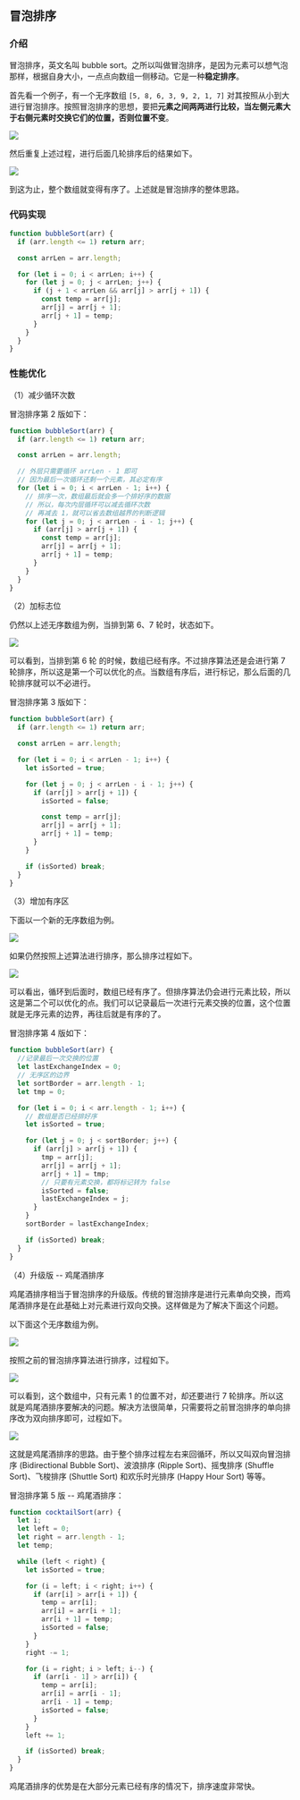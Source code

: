 ## 冒泡排序

### 介绍

冒泡排序，英文名叫 bubble sort。之所以叫做冒泡排序，是因为元素可以想气泡那样，根据自身大小，一点点向数组一侧移动。它是一种**稳定排序**。

首先看一个例子，有一个无序数组 `[5, 8, 6, 3, 9, 2, 1, 7]` 对其按照从小到大进行冒泡排序。按照冒泡排序的思想，要把**元素之间两两进行比较，当左侧元素大于右侧元素时交换它们的位置，否则位置不变**。

![](./assets/bubble_sort_1.png)

然后重复上述过程，进行后面几轮排序后的结果如下。

![](./assets/bubble_sort_2.png)

到这为止，整个数组就变得有序了。上述就是冒泡排序的整体思路。

### 代码实现

```js
function bubbleSort(arr) {
  if (arr.length <= 1) return arr;

  const arrLen = arr.length;

  for (let i = 0; i < arrLen; i++) {
    for (let j = 0; j < arrLen; j++) {
      if (j + 1 < arrLen && arr[j] > arr[j + 1]) {
        const temp = arr[j];
        arr[j] = arr[j + 1];
        arr[j + 1] = temp;
      }
    }
  }
}
```

### 性能优化

（1）减少循环次数

冒泡排序第 2 版如下：

```js
function bubbleSort(arr) {
  if (arr.length <= 1) return arr;

  const arrLen = arr.length;

  // 外层只需要循环 arrLen - 1 即可
  // 因为最后一次循环还剩一个元素，其必定有序
  for (let i = 0; i < arrLen - 1; i++) {
    // 排序一次，数组最后就会多一个排好序的数据
    // 所以，每次内层循环可以减去循环次数
    // 再减去 1，就可以省去数组越界的判断逻辑
    for (let j = 0; j < arrLen - i - 1; j++) {
      if (arr[j] > arr[j + 1]) {
        const temp = arr[j];
        arr[j] = arr[j + 1];
        arr[j + 1] = temp;
      }
    }
  }
}
```

（2）加标志位

仍然以上述无序数组为例，当排到第 6、7 轮时，状态如下。

![](./assets/bubble_sort_3.png)

可以看到，当排到第 6 轮 的时候，数组已经有序。不过排序算法还是会进行第 7 轮排序，所以这是第一个可以优化的点。当数组有序后，进行标记，那么后面的几轮排序就可以不必进行。

冒泡排序第 3 版如下：

```js
function bubbleSort(arr) {
  if (arr.length <= 1) return arr;

  const arrLen = arr.length;

  for (let i = 0; i < arrLen - 1; i++) {
    let isSorted = true;

    for (let j = 0; j < arrLen - i - 1; j++) {
      if (arr[j] > arr[j + 1]) {
        isSorted = false;

        const temp = arr[j];
        arr[j] = arr[j + 1];
        arr[j + 1] = temp;
      }
    }

    if (isSorted) break;
  }
}
```

（3）增加有序区

下面以一个新的无序数组为例。

![](./assets/bubble_sort_4.png)

如果仍然按照上述算法进行排序，那么排序过程如下。

![](./assets/bubble_sort_5.png)

可以看出，循环到后面时，数组已经有序了。但排序算法仍会进行元素比较，所以这是第二个可以优化的点。我们可以记录最后一次进行元素交换的位置，这个位置就是无序元素的边界，再往后就是有序的了。

冒泡排序第 4 版如下：

```js
function bubbleSort(arr) {
  //记录最后一次交换的位置
  let lastExchangeIndex = 0;
  // 无序区的边界
  let sortBorder = arr.length - 1;
  let tmp = 0;

  for (let i = 0; i < arr.length - 1; i++) {
    // 数组是否已经排好序
    let isSorted = true;

    for (let j = 0; j < sortBorder; j++) {
      if (arr[j] > arr[j + 1]) {
        tmp = arr[j];
        arr[j] = arr[j + 1];
        arr[j + 1] = tmp;
        // 只要有元素交换，都将标记转为 false
        isSorted = false;
        lastExchangeIndex = j;
      }
    }
    sortBorder = lastExchangeIndex;

    if (isSorted) break;
  }
}
```

（4）升级版 -- 鸡尾酒排序

鸡尾酒排序相当于冒泡排序的升级版。传统的冒泡排序是进行元素单向交换，而鸡尾酒排序是在此基础上对元素进行双向交换。这样做是为了解决下面这个问题。

以下面这个无序数组为例。

![](./assets/bubble_sort_6.png)

按照之前的冒泡排序算法进行排序，过程如下。

![](./assets/bubble_sort_7.png)

可以看到，这个数组中，只有元素 1 的位置不对，却还要进行 7 轮排序。所以这就是鸡尾酒排序要解决的问题。解决方法很简单，只需要将之前冒泡排序的单向排序改为双向排序即可，过程如下。

![](./assets/bubble_sort_8.png)

这就是鸡尾酒排序的思路。由于整个排序过程左右来回循环，所以又叫双向冒泡排序 (Bidirectional Bubble Sort)、波浪排序 (Ripple Sort)、摇曳排序 (Shuffle Sort)、飞梭排序 (Shuttle Sort) 和欢乐时光排序 (Happy Hour Sort) 等等。

冒泡排序第 5 版 -- 鸡尾酒排序：

```js
function cocktailSort(arr) {
  let i;
  let left = 0;
  let right = arr.length - 1;
  let temp;

  while (left < right) {
    let isSorted = true;

    for (i = left; i < right; i++) {
      if (arr[i] > arr[i + 1]) {
        temp = arr[i];
        arr[i] = arr[i + 1];
        arr[i + 1] = temp;
        isSorted = false;
      }
    }
    right -= 1;

    for (i = right; i > left; i--) {
      if (arr[i - 1] > arr[i]) {
        temp = arr[i];
        arr[i] = arr[i - 1];
        arr[i - 1] = temp;
        isSorted = false;
      }
    }
    left += 1;

    if (isSorted) break;
  }
}
```

鸡尾酒排序的优势是在大部分元素已经有序的情况下，排序速度非常快。
